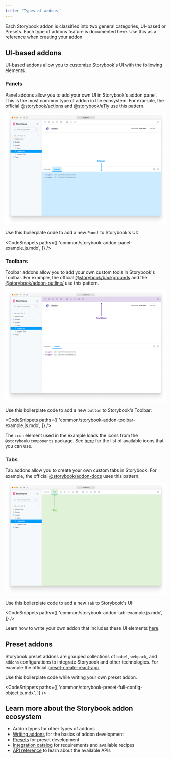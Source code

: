 ```yaml
---
title: 'Types of addons'
---
```


Each Storybook addon is classified into two general categories, UI-based or Presets. Each type of addons feature is documented here. Use this as a reference when creating your addon.

## UI-based addons

UI-based addons allow you to customize Storybook's UI with the following elements.

### Panels

Panel addons allow you to add your own UI in Storybook's addon panel. This is the most common type of addon in the ecosystem. For example, the official [@storybook/actions](../essentials/actions.md) and [@storybook/a11y](https://github.com/storybookjs/storybook/tree/next/code/addons/a11y) use this pattern.

![Storybook panel](./storybook-panel.png)

Use this boilerplate code to add a new `Panel` to Storybook's UI:

<!-- prettier-ignore-start -->

<CodeSnippets
  paths={[
    'common/storybook-addon-panel-example.js.mdx',
  ]}
/>

<!-- prettier-ignore-end -->

### Toolbars

Toolbar addons allow you to add your own custom tools in Storybook's Toolbar. For example, the official [@storybook/backgrounds](../essentials/backgrounds.md) and the [@storybook/addon-outline/](../essentials/measure-and-outline.md#outline-addon) use this pattern.

![Storybook toolbar addon](./storybook-toolbar.png)

Use this boilerplate code to add a new `button` to Storybook's Toolbar:

<!-- prettier-ignore-start -->

<CodeSnippets
  paths={[
    'common/storybook-addon-toolbar-example.js.mdx',
  ]}
/>

<!-- prettier-ignore-end -->

<div class="aside">

The <code>icon</code> element used in the example loads the icons from the <code>@storybook/components</code> package. See [here](../faq.md#what-icons-are-available-for-my-toolbar-or-my-addon) for the list of available icons that you can use.

</div>

### Tabs

Tab addons allow you to create your own custom tabs in Storybook. For example, the official [@storybook/addon-docs](../writing-docs/introduction.md) uses this pattern.

![Storybook tab addon](./storybook-tab.png)

Use this boilerplate code to add a new `Tab` to Storybook's UI:

<!-- prettier-ignore-start -->

<CodeSnippets
  paths={[
    'common/storybook-addon-tab-example.js.mdx',
  ]}
/>

<!-- prettier-ignore-end -->

<div class="aside">
Learn how to write your own addon that includes these UI elements <a href="./writing-addons">here</a>.
</div>

## Preset addons

Storybook preset addons are grouped collections of `babel`, `webpack`, and `addons` configurations to integrate Storybook and other technologies. For example the official [preset-create-react-app](https://github.com/storybookjs/presets/tree/master/packages/preset-create-react-app).

Use this boilerplate code while writing your own preset addon.

<!-- prettier-ignore-start -->

<CodeSnippets
  paths={[
    'common/storybook-preset-full-config-object.js.mdx',
  ]}
/>

<!-- prettier-ignore-end -->

## Learn more about the Storybook addon ecosystem

- Addon types for other types of addons
- [Writing addons](./writing-addons.md) for the basics of addon development
- [Presets](./writing-presets.md) for preset development
- [Integration catalog](./integration-catalog.md) for requirements and available recipes
- [API reference](./addons-api.md) to learn about the available APIs
